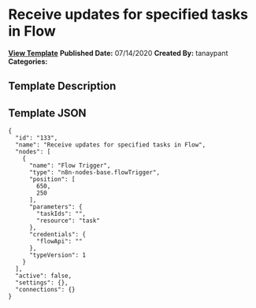 # Receive updates for specified tasks in Flow

**[View Template](https://n8n.io/workflows/508-/)**  **Published Date:** 07/14/2020  **Created By:** tanaypant  **Categories:**   

## Template Description



## Template JSON

```
{
  "id": "133",
  "name": "Receive updates for specified tasks in Flow",
  "nodes": [
    {
      "name": "Flow Trigger",
      "type": "n8n-nodes-base.flowTrigger",
      "position": [
        650,
        250
      ],
      "parameters": {
        "taskIds": "",
        "resource": "task"
      },
      "credentials": {
        "flowApi": ""
      },
      "typeVersion": 1
    }
  ],
  "active": false,
  "settings": {},
  "connections": {}
}
```
